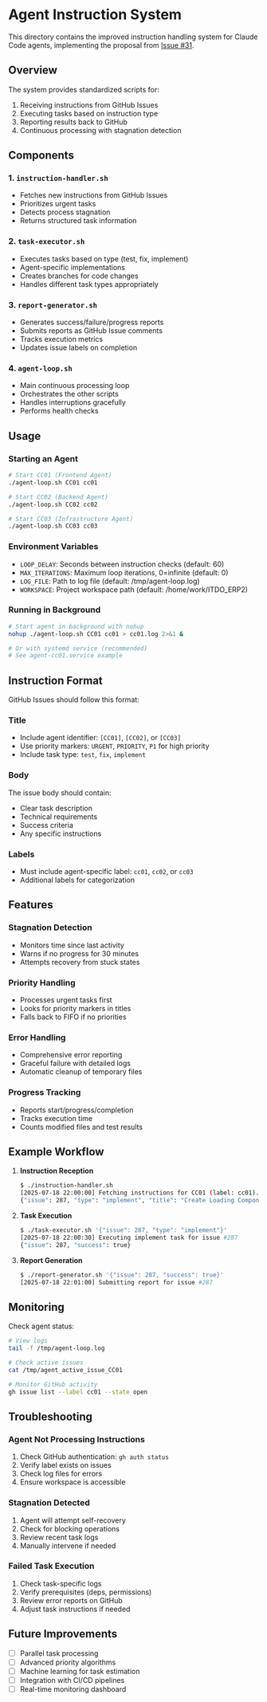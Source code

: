 # Agent Instruction System

This directory contains the improved instruction handling system for Claude Code agents, implementing the proposal from [Issue #31](https://github.com/ootakazuhiko/claude-code-cluster/issues/31).

## Overview

The system provides standardized scripts for:
1. Receiving instructions from GitHub Issues
2. Executing tasks based on instruction type
3. Reporting results back to GitHub
4. Continuous processing with stagnation detection

## Components

### 1. `instruction-handler.sh`
- Fetches new instructions from GitHub Issues
- Prioritizes urgent tasks
- Detects process stagnation
- Returns structured task information

### 2. `task-executor.sh`
- Executes tasks based on type (test, fix, implement)
- Agent-specific implementations
- Creates branches for code changes
- Handles different task types appropriately

### 3. `report-generator.sh`
- Generates success/failure/progress reports
- Submits reports as GitHub Issue comments
- Tracks execution metrics
- Updates issue labels on completion

### 4. `agent-loop.sh`
- Main continuous processing loop
- Orchestrates the other scripts
- Handles interruptions gracefully
- Performs health checks

## Usage

### Starting an Agent

```bash
# Start CC01 (Frontend Agent)
./agent-loop.sh CC01 cc01

# Start CC02 (Backend Agent)
./agent-loop.sh CC02 cc02

# Start CC03 (Infrastructure Agent)
./agent-loop.sh CC03 cc03
```

### Environment Variables

- `LOOP_DELAY`: Seconds between instruction checks (default: 60)
- `MAX_ITERATIONS`: Maximum loop iterations, 0=infinite (default: 0)
- `LOG_FILE`: Path to log file (default: /tmp/agent-loop.log)
- `WORKSPACE`: Project workspace path (default: /home/work/ITDO_ERP2)

### Running in Background

```bash
# Start agent in background with nohup
nohup ./agent-loop.sh CC01 cc01 > cc01.log 2>&1 &

# Or with systemd service (recommended)
# See agent-cc01.service example
```

## Instruction Format

GitHub Issues should follow this format:

### Title
- Include agent identifier: `[CC01]`, `[CC02]`, or `[CC03]`
- Use priority markers: `URGENT`, `PRIORITY`, `P1` for high priority
- Include task type: `test`, `fix`, `implement`

### Body
The issue body should contain:
- Clear task description
- Technical requirements
- Success criteria
- Any specific instructions

### Labels
- Must include agent-specific label: `cc01`, `cc02`, or `cc03`
- Additional labels for categorization

## Features

### Stagnation Detection
- Monitors time since last activity
- Warns if no progress for 30 minutes
- Attempts recovery from stuck states

### Priority Handling
- Processes urgent tasks first
- Looks for priority markers in titles
- Falls back to FIFO if no priorities

### Error Handling
- Comprehensive error reporting
- Graceful failure with detailed logs
- Automatic cleanup of temporary files

### Progress Tracking
- Reports start/progress/completion
- Tracks execution time
- Counts modified files and test results

## Example Workflow

1. **Instruction Reception**
   ```bash
   $ ./instruction-handler.sh
   [2025-07-18 22:00:00] Fetching instructions for CC01 (label: cc01)...
   {"issue": 287, "type": "implement", "title": "Create Loading Component"}
   ```

2. **Task Execution**
   ```bash
   $ ./task-executor.sh '{"issue": 287, "type": "implement"}'
   [2025-07-18 22:00:30] Executing implement task for issue #287
   {"issue": 287, "success": true}
   ```

3. **Report Generation**
   ```bash
   $ ./report-generator.sh '{"issue": 287, "success": true}'
   [2025-07-18 22:01:00] Submitting report for issue #287
   ```

## Monitoring

Check agent status:
```bash
# View logs
tail -f /tmp/agent-loop.log

# Check active issues
cat /tmp/agent_active_issue_CC01

# Monitor GitHub activity
gh issue list --label cc01 --state open
```

## Troubleshooting

### Agent Not Processing Instructions
1. Check GitHub authentication: `gh auth status`
2. Verify label exists on issues
3. Check log files for errors
4. Ensure workspace is accessible

### Stagnation Detected
1. Agent will attempt self-recovery
2. Check for blocking operations
3. Review recent task logs
4. Manually intervene if needed

### Failed Task Execution
1. Check task-specific logs
2. Verify prerequisites (deps, permissions)
3. Review error reports on GitHub
4. Adjust task instructions if needed

## Future Improvements

- [ ] Parallel task processing
- [ ] Advanced priority algorithms
- [ ] Machine learning for task estimation
- [ ] Integration with CI/CD pipelines
- [ ] Real-time monitoring dashboard